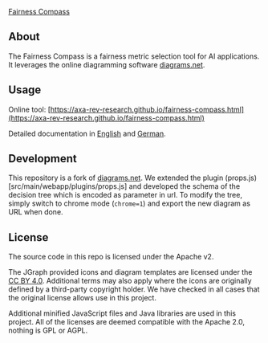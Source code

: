 [Fairness Compass](fairness_compass_logo_small.png)

About
-----
The Fairness Compass is a fairness metric selection tool for AI applications. It leverages the online diagramming software [diagrams.net](https://app.diagrams.net).

Usage
-----
Online tool: [https://axa-rev-research.github.io/fairness-compass.html](https://axa-rev-research.github.io/fairness-compass.html)

Detailed documentation in [English](https://axa-rev-research.github.io/static/AXA_FairnessCompass-English.pdf) and [German](https://axa-rev-research.github.io/static/AXA_FairnessCompass-Deutsch.pdf).


Development
-----------
This repository is a fork of [diagrams.net](https://app.diagrams.net). We extended the plugin (props.js)[src/main/webapp/plugins/props.js] and developed the schema of the decision tree which is encoded as parameter in url. To modify the tree, simply switch to chrome mode (`chrome=1`) and export the new diagram as URL when done.

License
-------
The source code in this repo is licensed under the Apache v2.

The JGraph provided icons and diagram templates are licensed under the [CC BY 4.0](https://creativecommons.org/licenses/by/4.0/). Additional terms may also apply where the icons are originally defined by a third-party copyright holder. We have checked in all cases that the original license allows use in this project.

Additional minified JavaScript files and Java libraries are used in this project. All of the licenses are deemed compatible with the Apache 2.0, nothing is GPL or AGPL.
